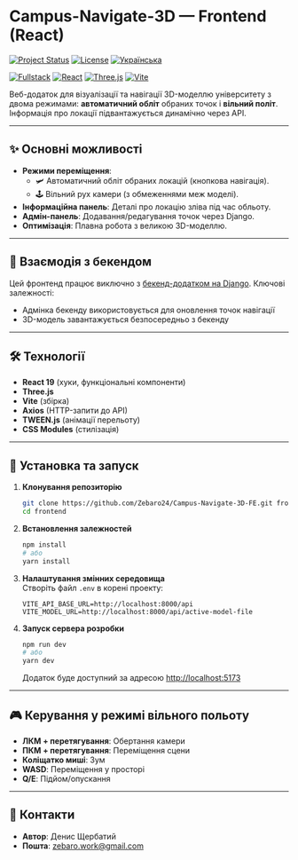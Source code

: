 # Campus-Navigate-3D — Frontend (React)

[![Project Status](https://img.shields.io/badge/Status-In_Development-yellow)]()
[![License](https://img.shields.io/badge/License-MIT-blue.svg)](LICENSE)
[![Українська](https://img.shields.io/badge/Мова-Українська-brightgreen)](README.md)

[![Fullstack](https://img.shields.io/badge/Integration-Fullstack-blueviolet)]()
[![React](https://img.shields.io/badge/React-19.1-%2361DAFB?logo=react)](https://react.dev/)
[![Three.js](https://img.shields.io/badge/Three.js-0.176-%23000000?logo=three.js)](https://threejs.org/)
[![Vite](https://img.shields.io/badge/Vite-6.3.5-%23646CFF?logo=vite&logoColor=white)](https://vitejs.dev/)

Веб-додаток для візуалізації та навігації 3D-моделлю університету з двома режимами: **автоматичний обліт** обраних точок і **вільний політ**. Інформація про локації підвантажується динамічно через API.

---

## ✨ Основні можливості
- **Режими переміщення**:
    - 🛩 Автоматичний обліт обраних локацій (кнопкова навігація).
    - 🕹 Вільний рух камери (з обмеженнями меж моделі).
- **Інформаційна панель**: Деталі про локацію зліва під час обльоту.
- **Адмін-панель**: Додавання/редагування точок через Django.
- **Оптимізація**: Плавна робота з великою 3D-моделлю.

---

## 🤝 Взаємодія з бекендом
Цей фронтенд працює виключно з [бекенд-додатком на Django](https://github.com/Zebaro24/Campus-Navigate-3D-BE).
Ключові залежності:
- Адмінка бекенду використовується для оновлення точок навігації
- 3D-модель завантажується безпосередньо з бекенду

---

## 🛠 Технології
- **React 19** (хуки, функціональні компоненти)
- **Three.js**
- **Vite** (збірка)
- **Axios** (HTTP-запити до API)
- **TWEEN.js** (анімації перельоту)
- **CSS Modules** (стилізація)

---

## 🚀 Установка та запуск

1. **Клонування репозиторію**
   ```bash
   git clone https://github.com/Zebaro24/Campus-Navigate-3D-FE.git frontend
   cd frontend
   ```

2. **Встановлення залежностей**
   ```bash
   npm install
   # або
   yarn install
   ```

3. **Налаштування змінних середовища**  
   Створіть файл `.env` в корені проекту:
   ```
   VITE_API_BASE_URL=http://localhost:8000/api
   VITE_MODEL_URL=http://localhost:8000/api/active-model-file
   ```

4. **Запуск сервера розробки**
   ```bash
   npm run dev
   # або
   yarn dev
   ```
   Додаток буде доступний за адресою [http://localhost:5173](http://localhost:5173)

---

## 🎮 Керування у режимі вільного польоту
- **ЛКМ + перетягування**: Обертання камери
- **ПКМ + перетягування**: Переміщення сцени
- **Коліщатко миші**: Зум
- **WASD**: Переміщення у просторі
- **Q/E**: Підйом/опускання

---

## 📧 Контакти
- **Автор**: Денис Щербатий
- **Пошта**: zebaro.work@gmail.com

